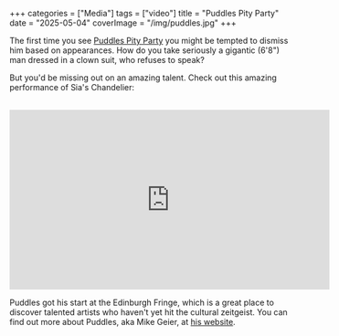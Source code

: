 +++
categories = ["Media"]
tags = ["video"]
title = "Puddles Pity Party"
date = "2025-05-04"
coverImage = "/img/puddles.jpg"
+++

The first time you see <a target="_blank" href="https://www.youtube.com/channel/UCbs7cZ6EdgXgZYL5LDoor2A">Puddles Pity Party</a> you might be tempted to dismiss him based on appearances. How do you take seriously a gigantic (6'8") man dressed in a clown suit, who refuses to speak?

<!--more-->

But you'd be missing out on an amazing talent. Check out this amazing performance of Sia's Chandelier:

<br>
<iframe width="560" height="315" src="https://www.youtube.com/embed/oNKC5qcMVp8?si=3cUYzVwrRvemU39A" title="YouTube video player" frameborder="0" allow="accelerometer; autoplay; clipboard-write; encrypted-media; gyroscope; picture-in-picture; web-share" referrerpolicy="strict-origin-when-cross-origin" allowfullscreen></iframe>

Puddles got his start at the Edinburgh Fringe, which is a great place to discover talented artists who haven't yet hit the cultural zeitgeist. You can find out more about Puddles, aka Mike Geier, at <a target="_blank" href="https://www.puddlespityparty.com">his website</a>.
